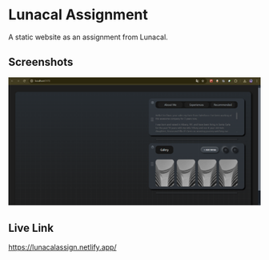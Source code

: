 
# Lunacal Assignment

A static website as an assignment from Lunacal.


## Screenshots

![App Screenshot](https://github.com/sreoshee-17/Lunacal-Assignment/blob/main/assignment.png)


## Live Link

https://lunacalassign.netlify.app/

